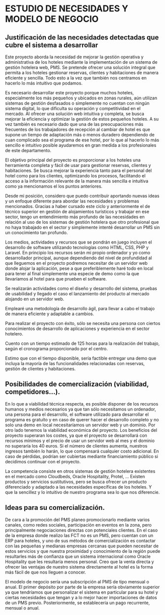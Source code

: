 # ESTUDIO DE NECESIDADES Y MODELO DE NEGOCIO

## Justificación de las necesidades detectadas que cubre el sistema a desarrollar

Este proyecto aborda la necesidad de mejorar la gestión operativa y administrativa de los hoteles mediante la implementación de un sistema de gestión hotelera web, PMS. Se pretende ofrecer una solución integral que permita a los hoteles gestionar reservas, clientes y habitaciones de manera eficiente y sencilla. Todo esto a la vez que también nos centramos en hacerlo lo más intuitivo que podamos.

Es necesario desarrollar este proyecto porque muchos hoteles, especialmente los más pequeños y ubicados en zonas rurales, aún utilizan sistemas de gestión desfasados o simplemente no cuentan con ningún sistema digital, lo que dificulta su operación y competitividad en el mercado. Al ofrecer una solución web intuitiva y completa, se busca mejorar la eficiencia y optimizar la gestión de estos pequeños hoteles. 
A su vez también es necesario dado que una de las preocupaciones más frecuentes de los trabajadores de recepción al cambiar de hotel es que supone un tiempo de adaptación más o menos duradero dependiendo de cuan complicado sea el programa de ese hotel, por lo que al hacerlo lo más sencillo e intuitivo posible ayudaremos en gran medida a los profesionales de este departamento.

El objetivo principal del proyecto es proporcionar a los hoteles una herramienta completa y fácil de usar para gestionar reservas, clientes y habitaciones. Se busca mejorar la experiencia tanto para el personal del hotel como para los clientes, optimizando los procesos, facilitando el acceso a la información relevante de la manera más sencilla e intuitiva como ya mencionamos el los puntos anteriores.

Desde mi posición, considero que puedo contribuir aportando nuevas ideas y un enfoque diferente para abordar las necesidades y problemas mencionados. Gracias a haber cursado este ciclo y anteriormente el de técnico superior en gestión de alojamientos turísticos y trabajar en ese sector, tengo un entendimiento más profundo de las necesidades en relación al uso de los sistemas de gestión hotelera que otro profesional que no haya trabajado en el sector y simplemente intenté desarrollar un PMS sin un conocimiento tan profundo.

Los medios, actividades y recursos que se pondrán en juego incluyen el desarrollo de software utilizando tecnologías como HTML, CSS, PHP y Laravel. En principio los recursos serán mi propio ordenador y yo como desarrollador principal, aunque dependiendo del nivel de profundidad al que lleguemos en el proyecto podremos necesitar de un servidor web donde alojar la aplicación, pese a que preferiblemente haré todo en local para tener al final simplemente una especie de demo como la que llevaríamos al hotel para que prueben el software.

Se realizarán actividades como el diseño y desarrollo del sistema, pruebas de usabilidad y llegado el caso el lanzamiento del producto al mercado alojando en un servidor web.

Emplearé una metodología de desarrollo ágil, para llevar a cabo el trabajo de manera eficiente y adaptable a cambios.

Para realizar el proyecto con éxito, sólo se necesita una persona con ciertos conocimientos de desarrollo de aplicaciones y experiencia en el sector hotelero.

Cuento con un tiempo estimado de 125 horas para la realización del trabajo, según el cronograma proporcionado por el centro.

Estimo que con el tiempo disponible, sería factible entregar una demo que incluya la mayoría de las funcionalidades relacionadas con reservas, gestión de clientes y habitaciones.

## Posibilidades de comercialización (viabilidad, competidores…).

En lo que a viabilidad técnica respecta, es posible disponer de los recursos humanos y medios necesarios ya que tan sólo necesitamos un ordenador, una persona para el desarrollo, el software utilizado para desarrollar el programa es gratuíto y en caso de querer hacer el desarrollo completo y no solo una demo en local necesitaríamos un servidor web y un dominio.
Por otro lado tenemos la viabilidad económica del proyecto. Los beneficios del proyecto superaran los costes, ya que el proyecto se desarrollará con recursos mínimos y el precio de usar un servidor web al mes y el dominio no superaría los 40 euros. Si el número de clientes aumenta, nuestros ingresos también lo harán, lo que compensará cualquier costo adicional. En caso de pérdidas, podrían ser cubiertas mediante financiamiento público si decidimos continuar con el proyecto.

La competencia consiste en otros sistemas de gestión hotelera existentes en el mercado como Cloudbeds, Oracle Hospitality, Protel, …
Existen productos y servicios sustitutivos, pero se busca ofrecer un producto diferenciado y adaptado a las necesidades específicas de los hoteles. Y que la sencillez y lo intuitivo de nuestro programa sea lo que nos diferencie.

## Ideas para su comercialización.

De cara a la promoción del PMS planeo promocionarlo mediante varios canales, como redes sociales, participación en eventos en la zona, pero principalmente negociaciones directas con potenciales clientes. En el caso de la empresa donde realizo las FCT no es un PMS, pero cuentan con un ERP para hoteles, y uno de sus métodos de comercialización es contactar con las pequeñas y medianas empresas cercanas que pueden necesitar de estos servicios y que nuestra proximidad y conocimiento de la región puede resultarles más de confianza que un sistema internacional como Oracle Hospitality que les resultaría menos personal. Creo que la venta directa y ofrecer las ventajas de nuestro sistema directamente al hotel es la forma más fácil de que nos lleguen a conocer.

El modelo de negocio sería una subscripción al PMS de tipo mensual o anual. El primer depósito por parte de la empresa sería obviamente superior ya que tendríamos que personalizar el sistema en particular para su hotel y ciertas necesidades que tengan  y a lo mejor hacer importaciones de datos de un PMS previo. Posteriormente, se establecería un pago recurrente, mensual o anual.
